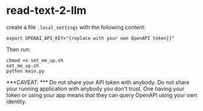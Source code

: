 # read-text-2-llm

create a file `.local_settings` with the following content:

```
export OPENAI_API_KEY="{replace with your own OpenAPI token}}"
```

Then run:
```lang=bash
chmod +x set_me_up.sh
set_me_up.sh
python main.py
```

***CAVEAT: *** Do not share your API token with anybody. Do not share your running application with anybody you don't trust.
One having your token or using your app means that they can query OpenAPI using your own identity.